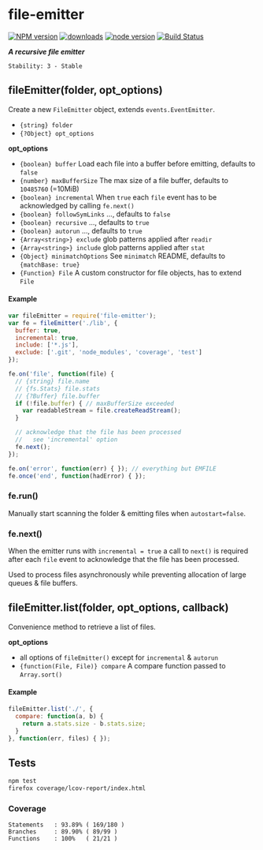 # file-emitter

[![NPM version](https://img.shields.io/npm/v/file-emitter.svg?style=flat-square)](https://www.npmjs.com/package/file-emitter)
[![downloads](https://img.shields.io/npm/dm/file-emitter.svg?style=flat-square)](https://www.npmjs.com/package/file-emitter)
[![node version](https://img.shields.io/badge/node.js-%3E=_0.10-green.svg?style=flat-square)](https://www.npmjs.com/package/file-emitter)
[![Build Status](https://secure.travis-ci.org/skenqbx/file-emitter.png)](http://travis-ci.org/skenqbx/file-emitter)

**_A recursive file emitter_**

```
Stability: 3 - Stable
```

## fileEmitter(folder, opt_options)
Create a new `FileEmitter` object, extends `events.EventEmitter`.

  - `{string} folder`
  - `{?Object} opt_options`

**opt_options**

  - `{boolean} buffer` Load each file into a buffer before emitting, defaults to `false`
  - `{number} maxBufferSize` The max size of a file buffer, defaults to `10485760` (=10MiB)
  - `{boolean} incremental` When `true` each `file` event has to be acknowledged by calling `fe.next()`
  - `{boolean} followSymLinks` ..., defaults to `false`
  - `{boolean} recursive` ..., defaults to `true`
  - `{boolean} autorun` ..., defaults to `true`
  - `{Array<string>} exclude` glob patterns applied after `readir`
  - `{Array<string>} include` glob patterns applied after `stat`
  - `{Object} minimatchOptions` See `minimatch` README, defaults to `{matchBase: true}`
  - `{Function} File` A custom constructor for file objects, has to extend `File`

#### Example

```js
var fileEmitter = require('file-emitter');
var fe = fileEmitter('./lib', {
  buffer: true,
  incremental: true,
  include: ['*.js'],
  exclude: ['.git', 'node_modules', 'coverage', 'test']
});

fe.on('file', function(file) {
  // {string} file.name
  // {fs.Stats} file.stats
  // {?Buffer} file.buffer
  if (!file.buffer) { // maxBufferSize exceeded
    var readableStream = file.createReadStream();
  }

  // acknowledge that the file has been processed
  //   see 'incremental' option
  fe.next();
});

fe.on('error', function(err) { }); // everything but EMFILE
fe.once('end', function(hadError) { });
```

### fe.run()
Manually start scanning the folder & emitting files when `autostart=false`.


### fe.next()
When the emitter runs with `incremental = true` a call to `next()` is required after each `file` event to acknowledge that the file has been processed.

Used to process files asynchronously while preventing allocation of large queues & file buffers.

## fileEmitter.list(folder, opt_options, callback)
Convenience method to retrieve a list of files.

**opt_options**
  - all options of `fileEmitter()` except for `incremental` & `autorun`
  - `{function(File, File)} compare` A compare function passed to `Array.sort()`

#### Example

```js
fileEmitter.list('./', {
  compare: function(a, b) {
    return a.stats.size - b.stats.size;
  }
}, function(err, files) { });
```

## Tests

```bash
npm test
firefox coverage/lcov-report/index.html
```

### Coverage

```
Statements   : 93.89% ( 169/180 )
Branches     : 89.90% ( 89/99 )
Functions    : 100%   ( 21/21 )
```
